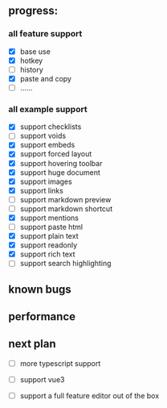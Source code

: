 ## progress:

### all feature support

- [x] base use
- [x] hotkey
- [ ] history
- [x] paste and copy
- [ ] ......

### all example support

- [x] support checklists
- [ ] support voids
- [x] support embeds
- [x] support forced layout
- [x] support hovering toolbar
- [x] support huge document
- [x] support images
- [x] support links
- [ ] support markdown preview
- [ ] support markdown shortcut
- [x] support mentions
- [ ] support paste html
- [x] support plain text
- [x] support readonly
- [x] support rich text
- [ ] support search highlighting

## known bugs


## performance


## next plan

- [ ] more typescript support
- [ ] support vue3
- [ ] support a full feature editor out of the box

